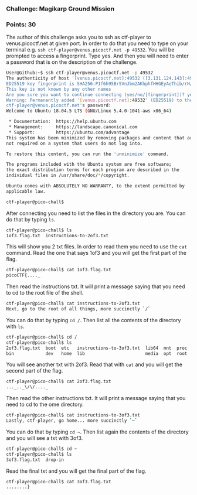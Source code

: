 ### Challenge: Magikarp Ground Mission
### Points: 30
The author of this challenge asks you to ssh as ctf-player to venus.picoctf.net at given port. In order to do that you need to type on your terminal e.g. `ssh ctf-player@venus.picoctf.net -p 49532`. You will be prompted to access a fingerprint. Type yes. And then you will need to enter a password that is on the description of the challenge. 

```bash
User@Github:~$ ssh ctf-player@venus.picoctf.net -p 49532
The authenticity of host '[venus.picoctf.net]:49532 ([3.131.124.143]:49532)' can't be established.
ED25519 key fingerprint is SHA256:P1f6h95BrSVnJbm2AKhphfHHGEyAeThib/rN/AwKs24.
This key is not known by any other names
Are you sure you want to continue connecting (yes/no/[fingerprint])? yes
Warning: Permanently added '[venus.picoctf.net]:49532' (ED25519) to the list of known hosts.
ctf-player@venus.picoctf.net's password:
Welcome to Ubuntu 18.04.5 LTS (GNU/Linux 5.4.0-1041-aws x86_64)

 * Documentation:  https://help.ubuntu.com
 * Management:     https://landscape.canonical.com
 * Support:        https://ubuntu.com/advantage
This system has been minimized by removing packages and content that are
not required on a system that users do not log into.

To restore this content, you can run the 'unminimize' command.

The programs included with the Ubuntu system are free software;
the exact distribution terms for each program are described in the
individual files in /usr/share/doc/*/copyright.

Ubuntu comes with ABSOLUTELY NO WARRANTY, to the extent permitted by
applicable law.

ctf-player@pico-chall$
```

After connecting you need to list the files in the directory you are. You can do that by typing `ls`. 

```bash
ctf-player@pico-chall$ ls
1of3.flag.txt  instructions-to-2of3.txt
```


This will show you 2 txt files. In order to read them you need to use the `cat` command. Read the one that says 1of3 and you will get the first part of the flag. 

```bash
ctf-player@pico-chall$ cat 1of3.flag.txt
picoCTF{...._
```

Then read the instructions txt. It will print a message saying that you need to cd to the root file of the shell. 
```bash
ctf-player@pico-chall$ cat instructions-to-2of3.txt
Next, go to the root of all things, more succinctly `/`
```
You can do that by typing `cd /`. Then list all the contents of the directory with `ls`. 
```bash
ctf-player@pico-chall$ cd /
ctf-player@pico-chall$ ls
2of3.flag.txt  boot  etc   instructions-to-3of3.txt  lib64  mnt  proc  run   srv  tmp  var
bin            dev   home  lib                       media  opt  root  sbin  sys  usr
```
You will see another txt with 2of3. Read that with `cat` and you will get the second part of the flag.
```bash
ctf-player@pico-chall$ cat 2of3.flag.txt
..._.._\/\/...._
```
Then read the other instructions txt. It will print a message saying that you need to cd to the ome directory. 
```bash
ctf-player@pico-chall$ cat instructions-to-3of3.txt
Lastly, ctf-player, go home... more succinctly `~`
```
You can do that by typing `cd ~`. Then list again the contents of the directory and you will see a txt with 3of3. 
```bash
ctf-player@pico-chall$ cd ~
ctf-player@pico-chall$ ls
3of3.flag.txt  drop-in
```
Read the final txt and you will get the final part of the flag.
```bash
ctf-player@pico-chall$ cat 3of3.flag.txt
........}
```

